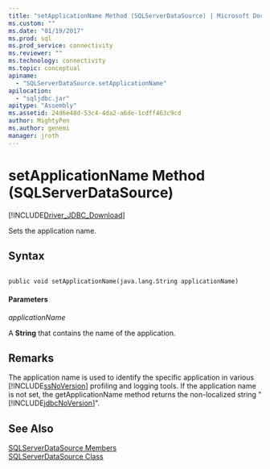 ```yaml
---
title: "setApplicationName Method (SQLServerDataSource) | Microsoft Docs"
ms.custom: ""
ms.date: "01/19/2017"
ms.prod: sql
ms.prod_service: connectivity
ms.reviewer: ""
ms.technology: connectivity
ms.topic: conceptual
apiname: 
  - "SQLServerDataSource.setApplicationName"
apilocation: 
  - "sqljdbc.jar"
apitype: "Assembly"
ms.assetid: 24d6e48d-53c4-4da2-a6de-1cdff463c9cd
author: MightyPen
ms.author: genemi
manager: jroth
---
```

# setApplicationName Method (SQLServerDataSource)
[!INCLUDE[Driver_JDBC_Download](../../../includes/driver_jdbc_download.md)]

  Sets the application name.  
  
## Syntax  
  
```  
  
public void setApplicationName(java.lang.String applicationName)  
```  
  
#### Parameters  
 *applicationName*  
  
 A **String** that contains the name of the application.  
  
## Remarks  
 The application name is used to identify the specific application in various [!INCLUDE[ssNoVersion](../../../includes/ssnoversion-md.md)] profiling and logging tools. If the application name is not set, the getApplicationName method returns the non-localized string " [!INCLUDE[jdbcNoVersion](../../../includes/jdbcnoversion_md.md)]".  
  
## See Also  
 [SQLServerDataSource Members](../../../connect/jdbc/reference/sqlserverdatasource-members.md)   
 [SQLServerDataSource Class](../../../connect/jdbc/reference/sqlserverdatasource-class.md)  
  
  
